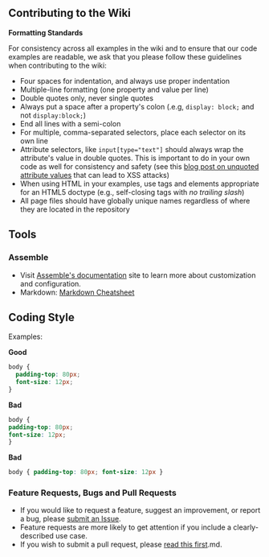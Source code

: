 ## Contributing to the Wiki

**Formatting Standards**

For consistency across all examples in the wiki and to ensure that our code examples are readable, we ask that you please follow these guidelines when contributing to the wiki:

* Four spaces for indentation, and always use proper indentation
* Multiple-line formatting (one property and value per line)
* Double quotes only, never single quotes
* Always put a space after a property's colon (.e.g, `display: block;` and not `display:block;`)
* End all lines with a semi-colon
* For multiple, comma-separated selectors, place each selector on its own line
* Attribute selectors, like `input[type="text"]` should always wrap the attribute's value in double quotes. This is important to do in your own code as well for consistency and safety (see this [blog post on unquoted attribute values](http://mathiasbynens.be/notes/unquoted-attribute-values) that can lead to XSS attacks)
* When using HTML in your examples, use tags and elements appropriate for an HTML5 doctype (e.g., self-closing tags with _no trailing slash_)
* All page files should have globally unique names regardless of where they are located in the repository

## Tools

### Assemble

* Visit [Assemble's documentation](http://assemble.io/docs/) site to learn more about customization and configuration.
* Markdown: [Markdown Cheatsheet](http://assemble.io/docs/Cheatsheet-Markdown.html)

## Coding Style

Examples:

**Good**

```css
body {
  padding-top: 80px;
  font-size: 12px;
}
```

**Bad**

```css
body {
padding-top: 80px;
font-size: 12px;
}
```

**Bad**

```css
body { padding-top: 80px; font-size: 12px }
```

### Feature Requests, Bugs and Pull Requests

* If you would like to request a feature, suggest an improvement, or report a bug, please [submit an Issue](https://github.com/cloudhead/less.js/issues?state=open).
* Feature requests are more likely to get attention if you include a clearly-described use case.
* If you wish to submit a pull request, please [read this first](https://github.com/cloudhead/less.js/blob/master/CONTRIBUTING).md.
